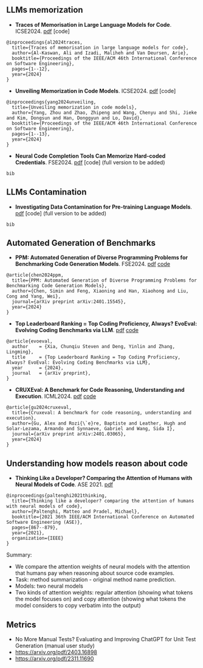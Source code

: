## LLMs memorization

- **Traces of Memorisation in Large Language Models for Code**. ICSE2024. [pdf](https://arxiv.org/pdf/2312.11658) [code] 
```
@inproceedings{al2024traces,
  title={Traces of memorisation in large language models for code},
  author={Al-Kaswan, Ali and Izadi, Maliheh and Van Deursen, Arie},
  booktitle={Proceedings of the IEEE/ACM 46th International Conference on Software Engineering},
  pages={1--12},
  year={2024}
}
```

- **Unveiling Memorization in Code Models**. ICSE2024. [pdf](https://dl.acm.org/doi/pdf/10.1145/3597503.3639074) [code] 
```
@inproceedings{yang2024unveiling,
  title={Unveiling memorization in code models},
  author={Yang, Zhou and Zhao, Zhipeng and Wang, Chenyu and Shi, Jieke and Kim, Dongsun and Han, Donggyun and Lo, David},
  booktitle={Proceedings of the IEEE/ACM 46th International Conference on Software Engineering},
  pages={1--13},
  year={2024}
}
```

- **Neural Code Completion Tools Can Memorize Hard-coded Credentials**. FSE2024. [pdf](https://arxiv.org/pdf/2309.07639) [code]  (full version to be added)
```
bib
```

## LLMs Contamination

- **Investigating Data Contamination for Pre-training Language Models**. [pdf](https://arxiv.org/pdf/2401.06059v1) [code]  (full version to be added)
```
bib
```

## Automated Generation of Benchmarks


- **PPM: Automated Generation of Diverse Programming Problems for Benchmarking Code Generation Models**. FSE2024. [pdf](https://arxiv.org/pdf/2401.15545) [code](https://github.com/SeekingDream/PPM) 
```
@article{chen2024ppm,
  title={PPM: Automated Generation of Diverse Programming Problems for Benchmarking Code Generation Models},
  author={Chen, Simin and Feng, Xiaoning and Han, Xiaohong and Liu, Cong and Yang, Wei},
  journal={arXiv preprint arXiv:2401.15545},
  year={2024}
}
```

- **Top Leaderboard Ranking = Top Coding Proficiency, Always? EvoEval: Evolving Coding Benchmarks via LLM**. [pdf](https://arxiv.org/pdf/2403.19114) [code](https://github.com/evo-eval/evoeval)
```
@article{evoeval,
  author    = {Xia, Chunqiu Steven and Deng, Yinlin and Zhang, Lingming},
  title     = {Top Leaderboard Ranking = Top Coding Proficiency, Always? EvoEval: Evolving Coding Benchmarks via LLM},
  year      = {2024},
  journal   = {arXiv preprint},
}
```
- **CRUXEval: A Benchmark for Code Reasoning, Understanding and Execution**. ICML2024. [pdf](https://arxiv.org/pdf/2401.03065) [code](https://github.com/facebookresearch/cruxeval) 
```
@article{gu2024cruxeval,
  title={Cruxeval: A benchmark for code reasoning, understanding and execution},
  author={Gu, Alex and Rozi{\`e}re, Baptiste and Leather, Hugh and Solar-Lezama, Armando and Synnaeve, Gabriel and Wang, Sida I},
  journal={arXiv preprint arXiv:2401.03065},
  year={2024}
}
```
## Understanding how models reason about code

- **Thinking Like a Developer? Comparing the Attention of Humans with Neural Models of Code**. ASE 2021. [pdf](https://software-lab.org/publications/ase2021.pdf)
```
@inproceedings{paltenghi2021thinking,
  title={Thinking like a developer? comparing the attention of humans with neural models of code},
  author={Paltenghi, Matteo and Pradel, Michael},
  booktitle={2021 36th IEEE/ACM International Conference on Automated Software Engineering (ASE)},
  pages={867--879},
  year={2021},
  organization={IEEE}
}
```
Summary:
- We compare the attention weights of neural models with the attention that humans pay when reasoning about source code examples.
- Task: method summarization - original method name prediction.
- Models: two neural models
- Two kinds of attention weights: regular attention (showing what tokens the model focuses on) and copy attention (showing what tokens the model considers to copy verbatim into the output)
  


## Metrics
- No More Manual Tests? Evaluating and Improving ChatGPT for Unit Test Generation (manual user study)
- https://arxiv.org/pdf/2403.16898
- https://arxiv.org/pdf/2311.11690
